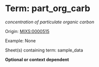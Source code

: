 # Term: part_org_carb

*concentration of particulate organic carbon*

Origin: [MIXS:0000515](https://w3id.org/mixs/0000515)

Example: None

Sheet(s) containing term: sample_data

**Optional or context dependent**